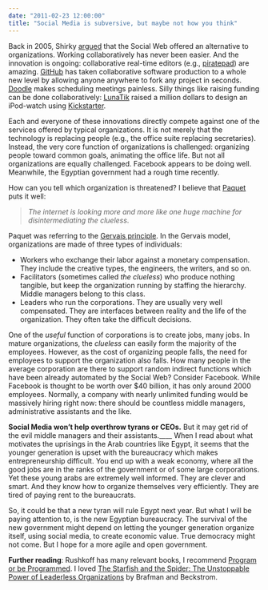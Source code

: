 ```yaml
---
date: "2011-02-23 12:00:00"
title: "Social Media is subversive, but maybe not how you think"
---
```




Back in 2005, Shirky [argued](http://www.ted.com/talks/clay_shirky_on_institutions_versus_collaboration) that the Social Web offered an alternative to organizations. Working collaboratively has never been easier. And the innovation is ongoing: collaborative real-time editors (e.g., [piratepad](http://piratepad.net/front-page/)) are amazing. [GitHub](https://github.com/) has taken collaborative software production to a whole new level by allowing anyone anywhere to fork any project in seconds. [Doodle](https://www.doodle.com/) makes scheduling meetings painless. Silly things like raising funding can be done collaboratively: [LunaTik](http://www.lunatik.com/) raised a million dollars to design an iPod-watch using [Kickstarter](https://www.kickstarter.com/).

Each and everyone of these innovations directly compete against one of the services offered by typical organizations. It is not merely that the technology is replacing people (e.g., the office suite replacing secretaries). Instead, the very core function of organizations is challenged: organizing people toward common goals, animating the office life. But not all organizations are equally challenged. Facebook appears to be doing well. Meanwhile, the Egyptian government had a rough time recently.

How can you tell which organization is threatened? I believe that [Paquet](https://mobile.twitter.com/sebpaquet/status/38270458704953344) puts it well:

> <em>The internet is looking more and more like one huge machine for disintermediating the clueless</em>.


Paquet was referring to the [Gervais principle](http://www.ribbonfarm.com/2009/10/07/the-gervais-principle-or-the-office-according-to-the-office/). In the Gervais model, organizations are made of three types of individuals:

- Workers who exchange their labor against a monetary compensation. They include the creative types, the engineers, the writers, and so on.
- Facilitators (sometimes called <em>the clueless</em>) who produce nothing tangible, but keep the organization running by staffing the hierarchy. Middle managers belong to this class.
- Leaders who run the corporations. They are usually very well compensated. They are interfaces between reality and the life of the organization. They often take the difficult decisions.


One of the _useful_ function of corporations is to create jobs, many jobs. In mature organizations, the _clueless_ can easily form the majority of the employees. However, as the cost of organizing people falls, the need for employees to support the organization also falls. How many people in the average corporation are there to support random indirect functions which have been already automated by the Social Web? Consider Facebook. While Facebook is thought to be worth over $40 billion, it has only around 2000 employees. Normally, a company with nearly unlimited funding would be massively hiring right now: there should be countless middle managers, administrative assistants and the like.

__Social Media won&rsquo;t help overthrow tyrans or CEOs.__ But it may get rid of the evil middle managers and their assistants.____ When I read about what motivates the uprisings in the Arab countries like Egypt, it seems that the younger generation is upset with the bureaucracy which makes entrepreneurship difficult. You end up with a weak economy, where all the good jobs are in the ranks of the government or of some large corporations. Yet these young arabs are extremely well informed. They are clever and smart. And they know how to organize themselves very efficiently. They are tired of paying rent to the bureaucrats.

So, it could be that a new tyran will rule Egypt next year. But what I will be paying attention to, is the new Egyptian bureaucracy. The survival of the new government might depend on letting the younger generation organize itself, using social media, to create economic value. True democracy might not come. But I hope for a more agile and open government.

__Further reading__: Rushkoff has many relevant books, I recommend [Program or be Programmed](http://www.orbooks.com/catalog/program/). I loved [The Starfish and the Spider: The Unstoppable Power of Leaderless Organizations](https://www.amazon.com/Starfish-Spider-Unstoppable-Leaderless-Organizations/dp/1591841836/ref=sr_1_1?ie=UTF8&amp;s=books&amp;qid=1298472039&amp;sr=8-1) by Brafman and Beckstrom.

